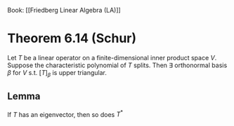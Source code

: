 Book: [[Friedberg Linear Algebra (LA)]]
# Theorem 6.14 (Schur)
Let $T$ be a linear operator on a finite-dimensional inner product space $V$.
Suppose the characteristic polynomial of $T$ splits.
Then $\exists$ orthonormal basis $\beta$ for $V$ s.t. $[T]_{\beta}$ is upper triangular.
## Lemma
If $T$ has an eigenvector, then so does $T^{*}$